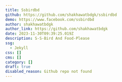 ```yaml
---
title: Ssbirdbd
github: https://github.com/shakhawatbdgk/ssbirdbd
demo: https://www.facebook.com/ssbirdbd
author: shakhawatbdgk
author_link: https://github.com/shakhawatbdgk
date: 2023-11-30T09:39:25.019Z
description: S-S-Bird And Food-Please
ssg:
  - Jekyll
css: []
cms: []
category: []
draft: true
disabled_reason: Github repo not found
---
```

